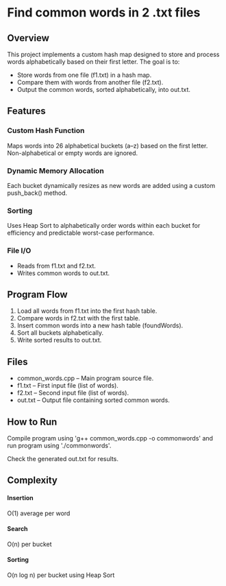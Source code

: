 ﻿# Find common words in 2 .txt files


## Overview
This project implements a custom hash map designed to store and process words alphabetically based on their first letter. The goal is to:
- Store words from one file (f1.txt) in a hash map.
- Compare them with words from another file (f2.txt).
- Output the common words, sorted alphabetically, into out.txt.


## Features

### Custom Hash Function
Maps words into 26 alphabetical buckets (a–z) based on the first letter. Non-alphabetical or empty words are ignored.

### Dynamic Memory Allocation
Each bucket dynamically resizes as new words are added using a custom push_back() method.

### Sorting
Uses Heap Sort to alphabetically order words within each bucket for efficiency and predictable worst-case performance.

### File I/O
- Reads from f1.txt and f2.txt.
- Writes common words to out.txt.


## Program Flow
1. Load all words from f1.txt into the first hash table.
2. Compare words in f2.txt with the first table.
3. Insert common words into a new hash table (foundWords).
4. Sort all buckets alphabetically.
5. Write sorted results to out.txt.


## Files
- common_words.cpp – Main program source file.
- f1.txt – First input file (list of words).
- f2.txt – Second input file (list of words).
- out.txt – Output file containing sorted common words.


## How to Run
Compile program using 'g++ common_words.cpp -o commonwords'
and run program using './commonwords'.

Check the generated out.txt for results.


## Complexity
#### Insertion
O(1) average per word
#### Search
O(n) per bucket
#### Sorting
O(n log n) per bucket using Heap Sort

